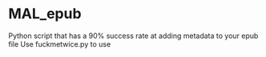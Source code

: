 # MAL_epub
Python script that has a 90% success rate at adding metadata to your epub file
Use fuckmetwice.py to use
